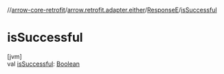 //[arrow-core-retrofit](../../../index.md)/[arrow.retrofit.adapter.either](../index.md)/[ResponseE](index.md)/[isSuccessful](is-successful.md)

# isSuccessful

[jvm]\
val [isSuccessful](is-successful.md): [Boolean](https://kotlinlang.org/api/latest/jvm/stdlib/kotlin/-boolean/index.html)
